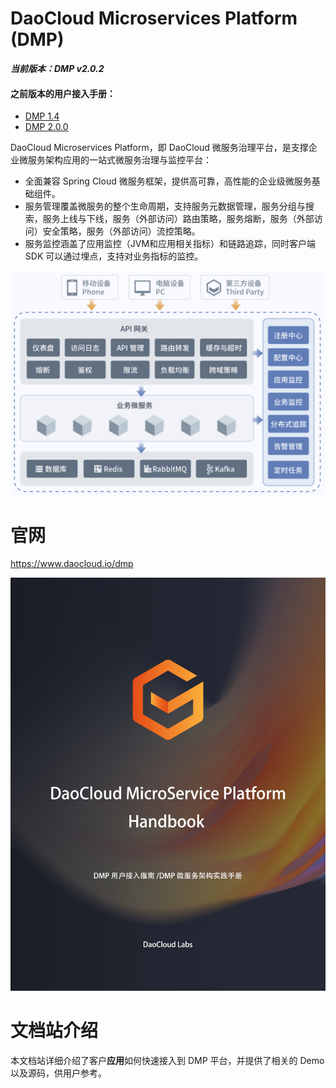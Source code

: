 # DaoCloud Microservices Platform (DMP)

***当前版本：DMP v2.0.2***

#### 之前版本的用户接入手册：
- [DMP 1.4](https://github.com/DaoCloud-Labs/DMP-Public-Docs/releases/tag/v1.4)
- [DMP 2.0.0](https://github.com/DaoCloud-Labs/DMP-Public-Docs/releases/tag/v2.0.0)

DaoCloud Microservices Platform，即 DaoCloud 微服务治理平台，是支撑企业微服务架构应用的一站式微服务治理与监控平台：

* 全面兼容 Spring Cloud 微服务框架，提供高可靠，高性能的企业级微服务基础组件。
* 服务管理覆盖微服务的整个生命周期，支持服务元数据管理，服务分组与搜索，服务上线与下线，服务（外部访问）路由策略，服务熔断，服务（外部访问）安全策略，服务（外部访问）流控策略。
* 服务监控涵盖了应用监控（JVM和应用相关指标）和链路追踪，同时客户端 SDK 可以通过埋点，支持对业务指标的监控。

![DMP Architecture](dmp-overview.png)

# 官网

https://www.daocloud.io/dmp

![DMP](cover.jpg)

# 文档站介绍

本文档站详细介绍了客户**应用**如何快速接入到 DMP 平台，并提供了相关的 Demo 以及源码，供用户参考。